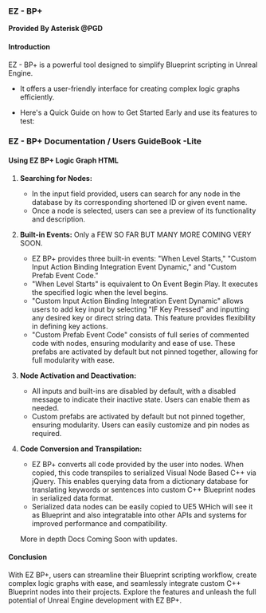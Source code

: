 
### EZ - BP+
**Provided By Asterisk @PGD**


#### Introduction
EZ - BP+ is a powerful tool designed to simplify Blueprint scripting in Unreal Engine. 
- It offers a user-friendly interface for creating complex logic graphs efficiently. 

- Here's a Quick Guide on how to Get Started Early and use its features to test:

### EZ - BP+ Documentation / Users GuideBook -Lite

#### Using EZ BP+ Logic Graph HTML

1. **Searching for Nodes:**
   - In the input field provided, users can search for any node in the database by its corresponding shortened ID or given event name.
   - Once a node is selected, users can see a preview of its functionality and description.

2. **Built-in Events:** Only a FEW SO FAR BUT MANY MORE COMING VERY SOON.
   - EZ BP+ provides three built-in events: "When Level Starts," "Custom Input Action Binding Integration Event Dynamic," and "Custom Prefab Event Code."
   - "When Level Starts" is equivalent to On Event Begin Play. It executes the specified logic when the level begins.
   - "Custom Input Action Binding Integration Event Dynamic" allows users to add key input by selecting "IF Key Pressed" and inputting any desired key or direct string data. This feature provides flexibility in defining key actions.
   - "Custom Prefab Event Code" consists of full series of commented code with nodes, ensuring modularity and ease of use. These prefabs are activated by default but not pinned together, allowing for full modularity with ease.

3. **Node Activation and Deactivation:**
   - All inputs and built-ins are disabled by default, with a disabled message to indicate their inactive state. Users can enable them as needed.
   - Custom prefabs are activated by default but not pinned together, ensuring modularity. Users can easily customize and pin nodes as required.

4. **Code Conversion and Transpilation:**
   - EZ BP+ converts all code provided by the user into nodes. When copied, this code transpiles to serialized Visual Node Based C++ via jQuery. This enables querying data from a dictionary database for translating keywords or sentences into custom C++ Blueprint nodes in serialized data format.
   - Serialized data nodes can be easily copied to UE5 WHich will see it as Blueprint and also integratable into other APIs and systems for improved performance and compatibility.
   
   
    More in depth Docs Coming Soon with updates.


#### Conclusion
With EZ BP+, users can streamline their Blueprint scripting workflow, create complex logic graphs with ease, and seamlessly integrate custom C++ Blueprint nodes into their projects. Explore the features and unleash the full potential of Unreal Engine development with EZ BP+.
